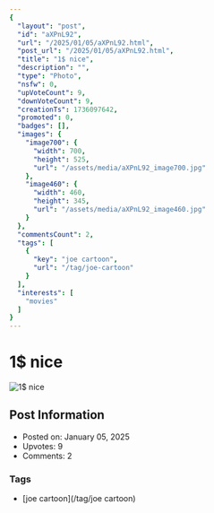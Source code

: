 ```yaml
---
{
  "layout": "post",
  "id": "aXPnL92",
  "url": "/2025/01/05/aXPnL92.html",
  "post_url": "/2025/01/05/aXPnL92.html",
  "title": "1$ nice",
  "description": "",
  "type": "Photo",
  "nsfw": 0,
  "upVoteCount": 9,
  "downVoteCount": 9,
  "creationTs": 1736097642,
  "promoted": 0,
  "badges": [],
  "images": {
    "image700": {
      "width": 700,
      "height": 525,
      "url": "/assets/media/aXPnL92_image700.jpg"
    },
    "image460": {
      "width": 460,
      "height": 345,
      "url": "/assets/media/aXPnL92_image460.jpg"
    }
  },
  "commentsCount": 2,
  "tags": [
    {
      "key": "joe cartoon",
      "url": "/tag/joe-cartoon"
    }
  ],
  "interests": [
    "movies"
  ]
}
---
```


# 1$ nice

![1$ nice](/assets/media/aXPnL92_image700.jpg)

## Post Information

- Posted on: January 05, 2025
- Upvotes: 9
- Comments: 2

### Tags

- [joe cartoon](/tag/joe cartoon)
